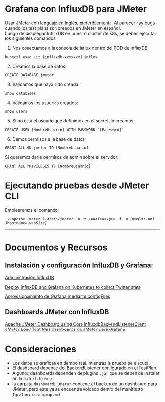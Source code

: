 # Grafana con InfluxDB para JMeter
Usar JMeter con lenguaje en Inglés, preferiblemente. Al parecer hay bugs cuando los test plans son creados en JMeter en español.
<br>Luego de desplegar InfluxDB en nuestro cluster de K8s, se deben ejecutar los siguientes comandos:

1. Nos conectamos a la consola de influx dentro del POD de InfluxDB:
```
kubectl exec -it [influxdb-xxxxxxx] influx
```
2. Creamos la base de datos:
```
CREATE DATABASE jmeter
```

3. Validamos que haya sido creada:
```
show databases
```

4. Validamos los usuarios creados:
```
show users
```

5. Si no está el usuario que definimos en el secret, lo creamos:
```
CREATE USER [NombreUsuario] WITH PASSWORD '[Password]'
```

6. Damos permisos a la base de datos:
```
GRANT ALL ON jmeter TO [NombreUsuario]
```

Si queremos darle permisos de admin sobre el servidor:
```
GRANT ALL PRIVILEGES TO [NombreUsuario]
```

# Ejecutando pruebas desde JMeter CLI
Emplearemos el comando:
```
 ./apache-jmeter-5.3/bin/jmeter -n -t LoadTest.jmx -f -o Results.xml -Jhostname=[webSite]
```
----------
# Documentos y Recursos
##  Instalación y configuración InfluxDB y Grafana:
[Administración InfluxDB](https://influxdbcom.readthedocs.io/en/latest/content/docs/v0.9/administration/administration/)

[Deploy InfluxDB and Grafana on Kubernetes to collect Twitter stats](https://opensource.com/article/19/2/deploy-influxdb-grafana-kubernetes)

[Aprovisionamiento de Grafana mediante configFiles](https://grafana.com/docs/grafana/latest/administration/provisioning/)

## Dashboards JMeter con InfluxDB
[Apache JMeter Dashboard using Core InfluxdbBackendListenerClient](https://grafana.com/grafana/dashboards/5496)
[JMeter Load Test](https://grafana.com/grafana/dashboards/1152)
[Mas dashboards de JMeter para Grafana](https://grafana.com/grafana/dashboards?search=jmeter)

# Consideraciones
- Los datos se grafican en tiempo real, mientras la prueba se ejecuta.
- El dashboard depende del BackendListener configurado en el TestPlan.
- Algunos dashboards dependen de plugins `.jar` que se deben de instalar en la ruta `/lib/ext/`.
- la carpeta `dashboards_JMeter` contiene el backup de un dashboard para JMeter, pero este ya se encuentra volcado dentro del manifiesto `1grafana_configmap.yml`
